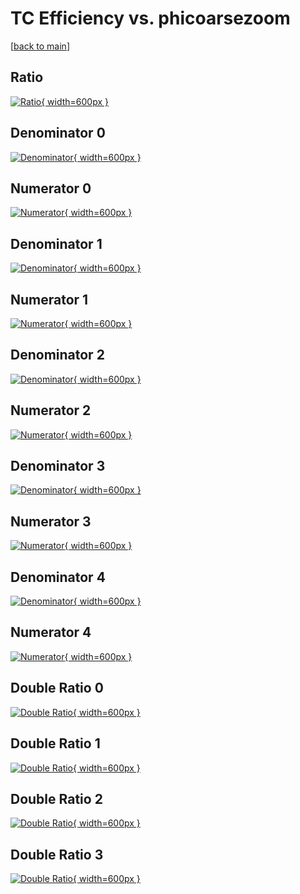 # TC Efficiency vs. phicoarsezoom

[[back to main](./)]



## Ratio

[![Ratio](../mtv/var/TC_base_13_0_eff_phicoarsezoom.png){ width=600px }](../mtv/var/TC_base_13_0_eff_phicoarsezoom.pdf)

## Denominator 0

[![Denominator](../mtv/den/TC_base_13_0_eff_phicoarsezoom_den0.png){ width=600px }](../mtv/den/TC_base_13_0_eff_phicoarsezoom_den0.pdf)

## Numerator 0

[![Numerator](../mtv/num/TC_base_13_0_eff_phicoarsezoom_num0.png){ width=600px }](../mtv/num/TC_base_13_0_eff_phicoarsezoom_num0.pdf)

## Denominator 1

[![Denominator](../mtv/den/TC_base_13_0_eff_phicoarsezoom_den1.png){ width=600px }](../mtv/den/TC_base_13_0_eff_phicoarsezoom_den1.pdf)

## Numerator 1

[![Numerator](../mtv/num/TC_base_13_0_eff_phicoarsezoom_num1.png){ width=600px }](../mtv/num/TC_base_13_0_eff_phicoarsezoom_num1.pdf)

## Denominator 2

[![Denominator](../mtv/den/TC_base_13_0_eff_phicoarsezoom_den2.png){ width=600px }](../mtv/den/TC_base_13_0_eff_phicoarsezoom_den2.pdf)

## Numerator 2

[![Numerator](../mtv/num/TC_base_13_0_eff_phicoarsezoom_num2.png){ width=600px }](../mtv/num/TC_base_13_0_eff_phicoarsezoom_num2.pdf)

## Denominator 3

[![Denominator](../mtv/den/TC_base_13_0_eff_phicoarsezoom_den3.png){ width=600px }](../mtv/den/TC_base_13_0_eff_phicoarsezoom_den3.pdf)

## Numerator 3

[![Numerator](../mtv/num/TC_base_13_0_eff_phicoarsezoom_num3.png){ width=600px }](../mtv/num/TC_base_13_0_eff_phicoarsezoom_num3.pdf)

## Denominator 4

[![Denominator](../mtv/den/TC_base_13_0_eff_phicoarsezoom_den4.png){ width=600px }](../mtv/den/TC_base_13_0_eff_phicoarsezoom_den4.pdf)

## Numerator 4

[![Numerator](../mtv/num/TC_base_13_0_eff_phicoarsezoom_num4.png){ width=600px }](../mtv/num/TC_base_13_0_eff_phicoarsezoom_num4.pdf)

## Double Ratio 0

[![Double Ratio](../mtv/ratio/TC_base_13_0_eff_phicoarsezoom_ratio0.png){ width=600px }](../mtv/ratio/TC_base_13_0_eff_phicoarsezoom_ratio0.pdf)

## Double Ratio 1

[![Double Ratio](../mtv/ratio/TC_base_13_0_eff_phicoarsezoom_ratio1.png){ width=600px }](../mtv/ratio/TC_base_13_0_eff_phicoarsezoom_ratio1.pdf)

## Double Ratio 2

[![Double Ratio](../mtv/ratio/TC_base_13_0_eff_phicoarsezoom_ratio2.png){ width=600px }](../mtv/ratio/TC_base_13_0_eff_phicoarsezoom_ratio2.pdf)

## Double Ratio 3

[![Double Ratio](../mtv/ratio/TC_base_13_0_eff_phicoarsezoom_ratio3.png){ width=600px }](../mtv/ratio/TC_base_13_0_eff_phicoarsezoom_ratio3.pdf)

